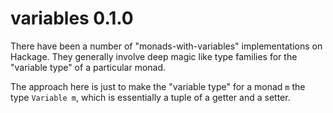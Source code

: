variables 0.1.0
===============

There have been a number of "monads-with-variables" implementations
on Hackage. They generally involve deep magic like type families
for the "variable type" of a particular monad.

The approach here is just to make the "variable type" for a monad
`m` the type `Variable m`, which is essentially a tuple of a getter
and a setter.


